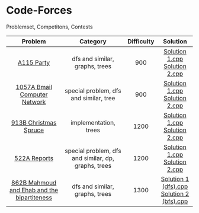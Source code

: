 # Code-Forces
Problemset, Competitons, Contests

Problem|Category|Difficulty|Solution
:-:|:-:|:-:|:-:
[A115 Party](https://github.com/andy489/Code-Forces/blob/master/PROBLEMSET/115A%20Party.pdf)|dfs and similar, graphs, trees|900|[Solution 1.cpp](https://github.com/andy489/Code-Forces/blob/master/PROBLEMSET/115A%20Party%20S1.cpp)<br>[Solution 2.cpp](https://github.com/andy489/Code-Forces/blob/master/PROBLEMSET/115A%20Party%20S2.cpp)
[1057A Bmail Computer Network](https://github.com/andy489/Code-Forces/blob/master/PROBLEMSET/1057A%20Bmail%20Computer%20Network.pdf)|special problem, dfs and similar, tree|900|[Solution 1.cpp](https://github.com/andy489/Code-Forces/blob/master/PROBLEMSET/1057A%20Bmail%20Computer%20Network%20S1.cpp)<br>[Solution 2.cpp](https://github.com/andy489/Code-Forces/blob/master/PROBLEMSET/1057A%20Bmail%20Computer%20Network%20S2.cpp)
[913B Christmas Spruce](https://github.com/andy489/Code-Forces/blob/master/PROBLEMSET/913B%20Christmas%20Spruce.pdf)|implementation, trees|1200|[Solution 1.cpp](https://github.com/andy489/Code-Forces/blob/master/PROBLEMSET/913B%20Christmas%20Spruce%20S1.cpp)<br>[Solution 2.cpp](https://github.com/andy489/Code-Forces/blob/master/PROBLEMSET/913B%20Christmas%20Spruce%20S2.cpp)
[522A Reports](https://github.com/andy489/Code-Forces/blob/master/PROBLEMSET/522A%20Reports.pdf)|special problem, dfs and similar, dp, graphs, trees|1200|[Solution 1.cpp](https://github.com/andy489/Code-Forces/blob/master/PROBLEMSET/522A%20Reports%20S1.cpp)<br>[Solution 2.cpp](https://github.com/andy489/Code-Forces/blob/master/PROBLEMSET/522A%20Reports%20S2.cpp)
[862B Mahmoud and Ehab and the bipartiteness](https://github.com/andy489/Code-Forces/blob/master/PROBLEMSET/862B%20Mahmoud%20and%20Ehab%20and%20the%20bipartiteness.pdf)|dfs and similar, graphs, trees|1300|[Solution 1 (dfs).cpp](https://github.com/andy489/Code-Forces/blob/master/PROBLEMSET/862B%20Mahmoud%20and%20Ehab%20and%20the%20bipartiteness%20S1.cpp)<br>[Solution 2 (bfs).cpp](https://github.com/andy489/Code-Forces/blob/master/PROBLEMSET/862B%20Mahmoud%20and%20Ehab%20and%20the%20bipartiteness%20S2.cpp)

